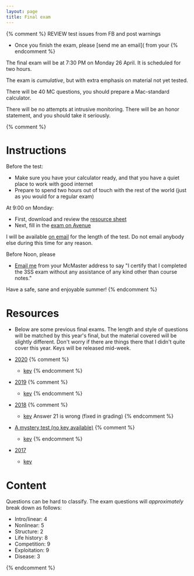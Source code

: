 ```yaml
---
layout: page
title: Final exam
---
```


{% comment %} 
REVIEW test issues from FB and post warnings
* Once you finish the exam, please [send me an email]( from your 
{% endcomment %} 

The final exam will be at 7:30 PM on Monday 26 April. It is scheduled for two hours. 

The exam is _cumulative_, but with extra emphasis on material not yet tested.

There will be 40 MC questions, you should prepare a Mac-standard calculator.

There will be no attempts at intrusive monitoring. There will be an honor statement, and you should take it seriously.

{% comment %} 

# Instructions

Before the test:
* Make sure you have your calculator ready, and that you have a quiet place to work with good internet
* Prepare to spend two hours out of touch with the rest of the world (just as you would for a regular exam)

At 9:00 on Monday:

* First, download and review the [resource sheet](/materials/final.resource.test.pdf)
* Next, fill in the [exam on Avenue](https://avenue.cllmcmaster.ca/d2l/lms/quizzing/user/quiz_summary.d2l?qi=115716&ou=315235)

I will be available [on email](mailto:dushoff@mcmaster.ca) for the length of the test. Do not email anybody else during this time for any reason.

Before Noon, please

* [Email me](mailto:dushoff@mcmaster.ca) from your McMaster address to say "I certify that I completed the 3SS exam without any assistance of any kind other than course notes."

Have a safe, sane and enjoyable summer!
{% endcomment %} 

# Resources

* Below are some previous final exams. The length and style of questions will be matched by this year's final, but the material covered will be slightly different. Don't worry if there are things there that I didn't quite cover this year. Keys will be released mid-week.

* [2020](materials/2020/final.test.pdf)
{% comment %} 
	* [key](materials/2020/final.key.pdf)
{% endcomment %} 

* [2019](/materials/2019/final.1.test.pdf)
{% comment %} 
	* [key](/materials/2019/final.1.key.pdf)
{% endcomment %} 

* [2018](/materials/2018/final.1.test.pdf)
{% comment %} 
	* [key](/materials/2018/final.1.key.pdf) Answer 21 is wrong (fixed in grading)
{% endcomment %} 

* [A mystery test (no key available)](materials/2020/final.x.test.pdf)
{% comment %} 
	* [key](/materials/2020/)
{% endcomment %} 

* [2017](/materials/2017/final.1.test.pdf)
	* [key](/materials/2017/final.1.key.pdf)

# Content

Questions can be hard to classify. The exam questions will _approximately_ break down as follows:

* Intro/linear: 4
* Nonlinear: 5
* Structure: 2
* Life history: 8
* Competition: 9
* Exploitation: 9
* Disease: 3

{% endcomment %} 
